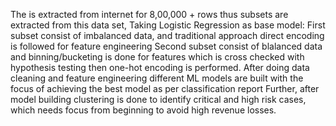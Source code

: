 The is extracted from internet for 8,00,000 + rows thus subsets are extracted from this data set,
Taking Logistic Regression as base model: 
  First subset consist of imbalanced data, and traditional approach direct encoding is followed for feature engineering
  Second subset consist of blalanced data and binning/bucketing is done for features which is cross checked with hypothesis testing then one-hot encoding is performed.
After doing data cleaning and feature engineering different ML models are built with the focus of achieving the best model as per classification report
Further, after model building clustering is done to identify critical and high risk cases, which needs focus from beginning to avoid high revenue losses.
